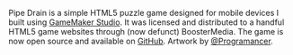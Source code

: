 Pipe Drain is a simple HTML5 puzzle game designed for mobile devices I built using [GameMaker Studio](https://www.yoyogames.com/en/gamemaker). It was licensed and distributed to a handful HTML5 game websites through (now defunct) BoosterMedia. The game is now open source and available on [GitHub](https://github.com/Colbydude/PipeDrainGMS2/). Artwork by [@Programancer](https://twitter.com/Programancer).
